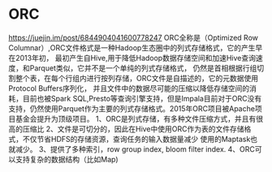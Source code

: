 # ORC
https://juejin.im/post/6844904041600778247
ORC全称是（Optimized Row Columnar）,ORC文件格式是一种Hadoop生态圈中的列式存储格式，它的产生早在2013年初，
最初产生自Hive,用于降低Hadoop数据存储空间和加速Hive查询速度，和Parquet类似，它并不是一个单纯的列式存储格式，
仍然是首相根据行组切割整个表，在每个行组内进行按列存储，ORC文件是自描述的，它的元数据使用Protocol Buffers序列化，
并且文件中的数据尽可能的压缩以降低存储空间的消耗，目前也被Spark SQL,Presto等查询引擎支持，但是Impala目前对于ORC没有
支持，仍然使用Parquet作为主要的列式存储格式。2015年ORC项目被Apache项目基金会提升为顶级项目。
1、ORC是列式存储，有多种文件压缩方式，并且有很高的压缩比
2、文件是可切分的，因此在Hive中使用ORC作为表的文件存储格式，不仅节省HDFS的存储资源，查询任务的输入数据量减少
使用的Maptask也就减少。
3、提供了多种索引，row group index, bloom filter index.
4、ORC可以支持复杂的数据结构（比如Map)

